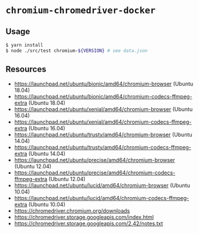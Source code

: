 # `chromium-chromedriver-docker`

## Usage

```sh
$ yarn install
$ node ./src/test chromium-${VERSION} # see data.json
```

## Resources

- https://launchpad.net/ubuntu/bionic/amd64/chromium-browser (Ubuntu 18.04)
- https://launchpad.net/ubuntu/bionic/amd64/chromium-codecs-ffmpeg-extra (Ubuntu 18.04)
- https://launchpad.net/ubuntu/xenial/amd64/chromium-browser (Ubuntu 16.04)
- https://launchpad.net/ubuntu/xenial/amd64/chromium-codecs-ffmpeg-extra (Ubuntu 16.04)
- https://launchpad.net/ubuntu/trusty/amd64/chromium-browser (Ubuntu 14.04)
- https://launchpad.net/ubuntu/trusty/amd64/chromium-codecs-ffmpeg-extra (Ubuntu 14.04)
- https://launchpad.net/ubuntu/precise/amd64/chromium-browser (Ubuntu 12.04)
- https://launchpad.net/ubuntu/precise/amd64/chromium-codecs-ffmpeg-extra (Ubuntu 12.04)
- https://launchpad.net/ubuntu/lucid/amd64/chromium-browser (Ubuntu 10.04)
- https://launchpad.net/ubuntu/lucid/amd64/chromium-codecs-ffmpeg-extra (Ubuntu 10.04)
- https://chromedriver.chromium.org/downloads
- https://chromedriver.storage.googleapis.com/index.html
- https://chromedriver.storage.googleapis.com/2.42/notes.txt
